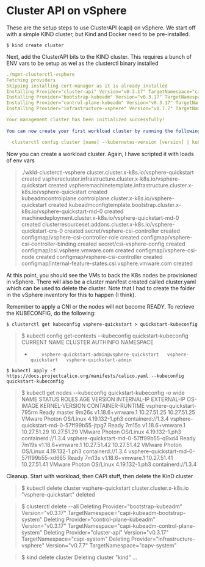 # Cluster API on vSphere #

These are the setup steps to use ClusterAPI (capi) on vSphere. We start off with a simple KIND cluster, but Kind and Docker need to be pre-installed.

`$ kind create cluster`

Next, add the ClusterAPI bits to the KIND cluster. This requires a bunch of ENV vars to be setup as wel as the clusterctl binary installed

```yaml
./mgmt-clusterctl-vsphere
Fetching providers
Skipping installing cert-manager as it is already installed
Installing Provider="cluster-api" Version="v0.3.17" TargetNamespace="capi-system"
Installing Provider="bootstrap-kubeadm" Version="v0.3.17" TargetNamespace="capi-kubeadm-bootstrap-system"
Installing Provider="control-plane-kubeadm" Version="v0.3.17" TargetNamespace="capi-kubeadm-control-plane-system"
Installing Provider="infrastructure-vsphere" Version="v0.7.7" TargetNamespace="capv-system"

Your management cluster has been initialized successfully!
 
You can now create your first workload cluster by running the following:

  clusterctl config cluster [name] --kubernetes-version [version] | kubectl apply -f -
```

Now you can create a workload cluster. Again, I have scripted it with loads of env vars

> ./wkld-clusterctl-vsphere
> cluster.cluster.x-k8s.io/vsphere-quickstart created
> vspherecluster.infrastructure.cluster.x-k8s.io/vsphere-quickstart created
> vspheremachinetemplate.infrastructure.cluster.x-k8s.io/vsphere-quickstart created
> kubeadmcontrolplane.controlplane.cluster.x-k8s.io/vsphere-quickstart created
> kubeadmconfigtemplate.bootstrap.cluster.x-k8s.io/vsphere-quickstart-md-0 created
> machinedeployment.cluster.x-k8s.io/vsphere-quickstart-md-0 created
> clusterresourceset.addons.cluster.x-k8s.io/vsphere-quickstart-crs-0 created
> secret/vsphere-csi-controller created
> configmap/vsphere-csi-controller-role created
> configmap/vsphere-csi-controller-binding created
> secret/csi-vsphere-config created
> configmap/csi.vsphere.vmware.com created
> configmap/vsphere-csi-node created
> configmap/vsphere-csi-controller created
> configmap/internal-feature-states.csi.vsphere.vmware.com created


At this point, you should see the VMs to back the K8s nodes be provisioned in vSphere. There will also be a cluster manifest created called cluster.yaml which can be used to delete the cluster. Note that I had to create the folder in the vSphere inventory for this to happen (I think).

Remember to apply a CNI or the nodes will not become READY. To retrieve the KUBECONFIG, do the following:

`$ clusterctl get kubeconfig vsphere-quickstart > quickstart-kubeconfig`


> $ kubectl config get-contexts --kubeconfig quickstart-kubeconfig
> CURRENT   NAME                                          CLUSTER              AUTHINFO                   NAMESPACE
> *         vsphere-quickstart-admin@vsphere-quickstart   vsphere-quickstart   vsphere-quickstart-admin


`$ kubectl apply -f https://docs.projectcalico.org/manifests/calico.yaml --kubeconfig quickstart-kubeconfig`


> $ kubectl get nodes --kubeconfig quickstart-kubeconfig  -o wide
> NAME                                      STATUS   ROLES    AGE     VERSION            INTERNAL-IP   EXTERNAL-IP   OS-IMAGE                 KERNEL-VERSION   CONTAINER-RUNTIME
> vsphere-quickstart-795rm                  Ready    master   9m26s   v1.18.6+vmware.1   10.27.51.25   10.27.51.25   VMware Photon OS/Linux   4.19.132-1.ph3   containerd://1.3.4
> vsphere-quickstart-md-0-57ff99b55-jtpg7   Ready    <none>   7m15s   v1.18.6+vmware.1   10.27.51.29   10.27.51.29   VMware Photon OS/Linux   4.19.132-1.ph3   containerd://1.3.4
> vsphere-quickstart-md-0-57ff99b55-q9xd4   Ready    <none>   7m19s   v1.18.6+vmware.1   10.27.51.42   10.27.51.42   VMware Photon OS/Linux   4.19.132-1.ph3   containerd://1.3.4
> vsphere-quickstart-md-0-57ff99b55-xd665   Ready    <none>   7m13s   v1.18.6+vmware.1   10.27.51.41   10.27.51.41   VMware Photon OS/Linux   4.19.132-1.ph3   containerd://1.3.4


Cleanup. Start with workload, then CAPI stuff, then delete the KinD cluster


> $ kubectl delete cluster vsphere-quickstart
> cluster.cluster.x-k8s.io "vsphere-quickstart" deleted


> $ clusterctl delete --all
> Deleting Provider="bootstrap-kubeadm" Version="v0.3.17" TargetNamespace="capi-kubeadm-bootstrap-system"
> Deleting Provider="control-plane-kubeadm" Version="v0.3.17" TargetNamespace="capi-kubeadm-control-plane-system"
> Deleting Provider="cluster-api" Version="v0.3.17" TargetNamespace="capi-system"
> Deleting Provider="infrastructure-vsphere" Version="v0.7.7" TargetNamespace="capv-system"


> $ kind delete cluster
> Deleting cluster "kind" ...
